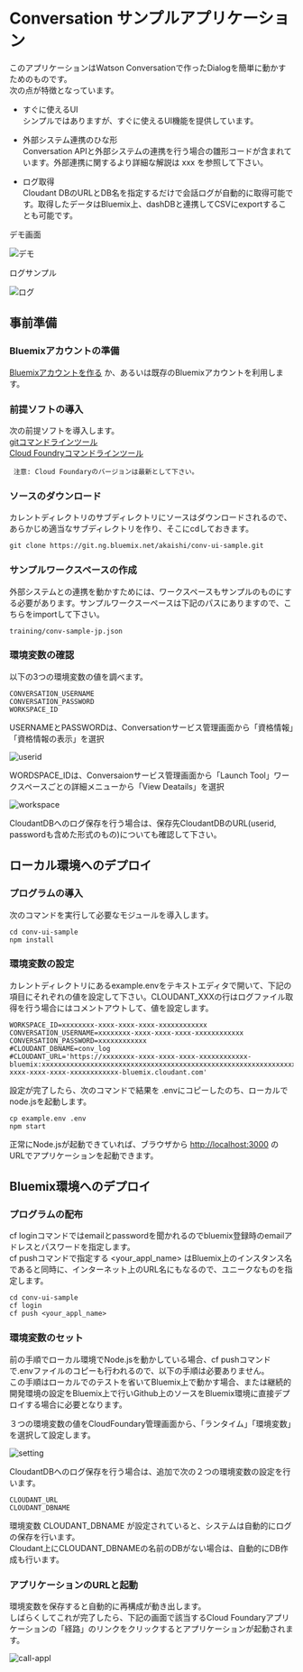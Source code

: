 # Conversation サンプルアプリケーション
このアプリケーションはWatson Conversationで作ったDialogを簡単に動かすためのものです。  
次の点が特徴となっています。  
  
- すぐに使えるUI  
シンプルではありますが、すぐに使えるUI機能を提供しています。

- 外部システム連携のひな形  
Conversation APIと外部システムの連携を行う場合の雛形コードが含まれています。外部連携に関するより詳細な解説は xxx を参照して下さい。

- ログ取得  
Cloudant DBのURLとDB名を指定するだけで会話ログが自動的に取得可能です。取得したデータはBluemix上、dashDBと連携してCSVにexportすることも可能です。


デモ画面  
  
![デモ](readme_images/conv-demo.gif)
  
ログサンプル  
  
![ログ](readme_images/conv-log.png)
  
## 事前準備

### Bluemixアカウントの準備
   [Bluemixアカウントを作る][sign_up] か、あるいは既存のBluemixアカウントを利用します。
 
### 前提ソフトの導入
 次の前提ソフトを導入します。  
  [gitコマンドラインツール][git]   
  [Cloud Foundryコマンドラインツール][cloud_foundry] 

     注意: Cloud Foundaryのバージョンは最新として下さい。

### ソースのダウンロード
カレントディレクトリのサブディレクトリにソースはダウンロードされるので、あらかじめ適当なサブディレクトリを作り、そこにcdしておきます。

    git clone https://git.ng.bluemix.net/akaishi/conv-ui-sample.git

### サンプルワークスペースの作成
外部システムとの連携を動かすためには、ワークスペースもサンプルのものにする必要があります。サンプルワークスーペースは下記のパスにありますので、こちらをimportして下さい。

    training/conv-sample-jp.json

### 環境変数の確認
以下の3つの環境変数の値を調べます。
  
    CONVERSATION_USERNAME  
    CONVERSATION_PASSWORD  
    WORKSPACE_ID  
  
USERNAMEとPASSWORDは、Conversationサービス管理画面から「資格情報」「資格情報の表示」を選択  
  
![userid](readme_images/conv-userid.png)  
  
WORDSPACE_IDは、Conversaionサービス管理画面から「Launch Tool」ワークスペースごとの詳細メニューから「View Deatails」を選択  
  
![workspace](readme_images/conv-workspaceid.png)  
  
CloudantDBへのログ保存を行う場合は、保存先CloudantDBのURL(userid, passwordも含めた形式のもの)についても確認して下さい。

## ローカル環境へのデプロイ

### プログラムの導入

次のコマンドを実行して必要なモジュールを導入します。

    cd conv-ui-sample
    npm install

### 環境変数の設定

カレントディレクトリにあるexample.envをテキストエディタで開いて、下記の項目にそれぞれの値を設定して下さい。CLOUDANT_XXXの行はログファイル取得を行う場合にはコメントアウトして、値を設定します。  
      
    WORKSPACE_ID=xxxxxxxx-xxxx-xxxx-xxxx-xxxxxxxxxxxx    CONVERSATION_USERNAME=xxxxxxxx-xxxx-xxxx-xxxx-xxxxxxxxxxxx    CONVERSATION_PASSWORD=xxxxxxxxxxxx    #CLOUDANT_DBNAME=conv_log    #CLOUDANT_URL='https://xxxxxxxx-xxxx-xxxx-xxxx-xxxxxxxxxxxx-bluemix:xxxxxxxxxxxxxxxxxxxxxxxxxxxxxxxxxxxxxxxxxxxxxxxxxxxxxxxxxxxxxxxx@xxxxxxxx-xxxx-xxxx-xxxx-xxxxxxxxxxxx-bluemix.cloudant.com'      
設定が完了したら、次のコマンドで結果を .envにコピーしたのち、ローカルでnode.jsを起動します。
  
    cp example.env .env
    npm start

正常にNode.jsが起動できていれば、ブラウザから [http://localhost:3000][local_url] のURLでアプリケーションを起動できます。
  
## Bluemix環境へのデプロイ

### プログラムの配布

cf loginコマンドではemailとpasswordを聞かれるのでbluemix登録時のemailアドレスとパスワードを指定します。   
cf pushコマンドで指定する \<your\_appl\_name\> はBluemix上のインスタンス名であると同時に、インターネット上のURL名にもなるので、ユニークなものを指定します。  

    cd conv-ui-sample
    cf login
    cf push <your_appl_name>
  
### 環境変数のセット
前の手順でローカル環境でNode.jsを動かしている場合、cf pushコマンドで.envファイルのコピーも行われるので、以下の手順は必要ありません。  
この手順はローカルでのテストを省いてBluemix上で動かす場合、または継続的開発環境の設定をBluemix上で行いGithub上のソースをBluemix環境に直接デプロイする場合に必要となります。 
  
３つの環境変数の値をCloudFoundary管理画面から、「ランタイム」「環境変数」を選択して設定します。
  
![setting](readme_images/env-settings.png)  
  
CloudantDBへのログ保存を行う場合は、追加で次の２つの環境変数の設定を行います。

    CLOUDANT_URL  
    CLOUDANT_DBNAME  
    
環境変数 CLOUDANT\_DBNAME が設定されていると、システムは自動的にログの保存を行います。  
Cloudant上にCLOUDANT\_DBNAMEの名前のDBがない場合は、自動的にDB作成も行います。   

### アプリケーションのURLと起動
環境変数を保存すると自動的に再構成が動き出します。  
しばらくしてこれが完了したら、下記の画面で該当するCloud Foundaryアプリケーションの「経路」のリンクをクリックするとアプリケーションが起動されます。

![call-appl](readme_images/call-appl.png)


[node_js]: https://nodejs.org/#download
[cloud_foundry]: https://github.com/cloudfoundry/cli#downloads
[git]: https://git-scm.com/downloads
[npm_link]: https://www.npmjs.com/
[sign_up]: https://bluemix.net/registration
[demo]: https://git.ng.bluemix.net/akaishi/conv-ui-sample/blob/master/readme_images/conv-sample2.gif
[local_url]: http://localhost:3000